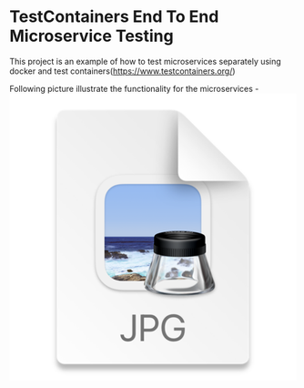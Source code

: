 # TestContainers End To End Microservice Testing 

This project is an example of how to test microservices separately using docker and test containers(https://www.testcontainers.org/)

Following picture illustrate the functionality for the microservices - 
![img.png](img.png)